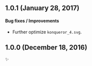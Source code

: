 ## 1.0.1 (January 28, 2017)

#### Bug fixes / Improvements

* Further optimize `konqueror_4.svg`.


## 1.0.0 (December 18, 2016)

✨
